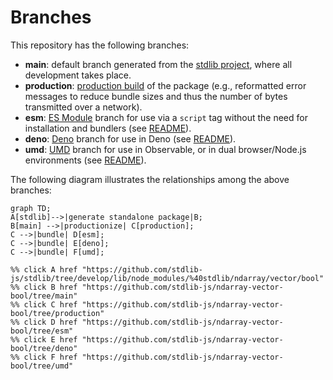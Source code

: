 <!--

@license Apache-2.0

Copyright (c) 2022 The Stdlib Authors.

Licensed under the Apache License, Version 2.0 (the "License");
you may not use this file except in compliance with the License.
You may obtain a copy of the License at

    http://www.apache.org/licenses/LICENSE-2.0

Unless required by applicable law or agreed to in writing, software
distributed under the License is distributed on an "AS IS" BASIS,
WITHOUT WARRANTIES OR CONDITIONS OF ANY KIND, either express or implied.
See the License for the specific language governing permissions and
limitations under the License.

-->

# Branches

This repository has the following branches:

-   **main**: default branch generated from the [stdlib project][stdlib-url], where all development takes place.
-   **production**: [production build][production-url] of the package (e.g., reformatted error messages to reduce bundle sizes and thus the number of bytes transmitted over a network).
-   **esm**: [ES Module][esm-url] branch for use via a `script` tag without the need for installation and bundlers (see [README][esm-readme]).
-   **deno**: [Deno][deno-url] branch for use in Deno (see [README][deno-readme]).
-   **umd**: [UMD][umd-url] branch for use in Observable, or in dual browser/Node.js environments (see [README][umd-readme]).

The following diagram illustrates the relationships among the above branches:

```mermaid
graph TD;
A[stdlib]-->|generate standalone package|B;
B[main] -->|productionize| C[production];
C -->|bundle| D[esm];
C -->|bundle| E[deno];
C -->|bundle| F[umd];

%% click A href "https://github.com/stdlib-js/stdlib/tree/develop/lib/node_modules/%40stdlib/ndarray/vector/bool"
%% click B href "https://github.com/stdlib-js/ndarray-vector-bool/tree/main"
%% click C href "https://github.com/stdlib-js/ndarray-vector-bool/tree/production"
%% click D href "https://github.com/stdlib-js/ndarray-vector-bool/tree/esm"
%% click E href "https://github.com/stdlib-js/ndarray-vector-bool/tree/deno"
%% click F href "https://github.com/stdlib-js/ndarray-vector-bool/tree/umd"
```

[stdlib-url]: https://github.com/stdlib-js/stdlib/tree/develop/lib/node_modules/%40stdlib/ndarray/vector/bool
[production-url]: https://github.com/stdlib-js/ndarray-vector-bool/tree/production
[deno-url]: https://github.com/stdlib-js/ndarray-vector-bool/tree/deno
[deno-readme]: https://github.com/stdlib-js/ndarray-vector-bool/blob/deno/README.md
[umd-url]: https://github.com/stdlib-js/ndarray-vector-bool/tree/umd
[umd-readme]: https://github.com/stdlib-js/ndarray-vector-bool/blob/umd/README.md
[esm-url]: https://github.com/stdlib-js/ndarray-vector-bool/tree/esm
[esm-readme]: https://github.com/stdlib-js/ndarray-vector-bool/blob/esm/README.md